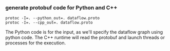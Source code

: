 ### generate protobuf code for Python and C++

```{bash}
protoc -I=. --python_out=. dataflow.proto
protoc -I=. --cpp_out=. dataflow.proto
```

The Python code is for the input, as we'll specify the dataflow graph using python code. The C++ runtime will read the protobuf and launch threads or processes for the execution. 

